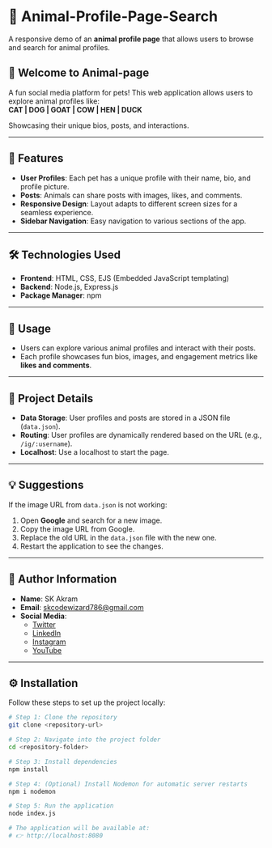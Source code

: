 # 🐾 Animal-Profile-Page-Search  

A responsive demo of an **animal profile page** that allows users to browse and search for animal profiles.

## 🎉 Welcome to Animal-page  

A fun social media platform for pets! This web application allows users to explore animal profiles like:  
**CAT | DOG | GOAT | COW | HEN | DUCK**  

Showcasing their unique bios, posts, and interactions.

---

## 🌟 Features  

- **User Profiles**: Each pet has a unique profile with their name, bio, and profile picture.  
- **Posts**: Animals can share posts with images, likes, and comments.  
- **Responsive Design**: Layout adapts to different screen sizes for a seamless experience.  
- **Sidebar Navigation**: Easy navigation to various sections of the app.

---

## 🛠️ Technologies Used  

- **Frontend**: HTML, CSS, EJS (Embedded JavaScript templating)  
- **Backend**: Node.js, Express.js  
- **Package Manager**: npm  

---

## 🚀 Usage  

- Users can explore various animal profiles and interact with their posts.  
- Each profile showcases fun bios, images, and engagement metrics like **likes and comments**.

---

## 📂 Project Details  

- **Data Storage**: User profiles and posts are stored in a JSON file (`data.json`).  
- **Routing**: User profiles are dynamically rendered based on the URL (e.g., `/ig/:username`).  
- **Localhost**: Use a localhost to start the page.

---

## 💡 Suggestions  

If the image URL from `data.json` is not working:  
1. Open **Google** and search for a new image.  
2. Copy the image URL from Google.  
3. Replace the old URL in the `data.json` file with the new one.  
4. Restart the application to see the changes.

---

## 👤 Author Information  

- **Name**: SK Akram  
- **Email**: skcodewizard786@gmail.com  
- **Social Media**:  
  - [Twitter](https://twitter.com/akramcodez)  
  - [LinkedIn]([https://linkedin.com/in/akramcodez](https://www.linkedin.com/in/sk-akram-aaa903318/))  
  - [Instagram](https://instagram.com/akramcodez)  
  - [YouTube](https://youtube.com/@akramcodez)

---

## ⚙️ Installation  

Follow these steps to set up the project locally:  

```bash
# Step 1: Clone the repository
git clone <repository-url>

# Step 2: Navigate into the project folder
cd <repository-folder>

# Step 3: Install dependencies
npm install

# Step 4: (Optional) Install Nodemon for automatic server restarts
npm i nodemon

# Step 5: Run the application
node index.js

# The application will be available at:
# 👉 http://localhost:8080
